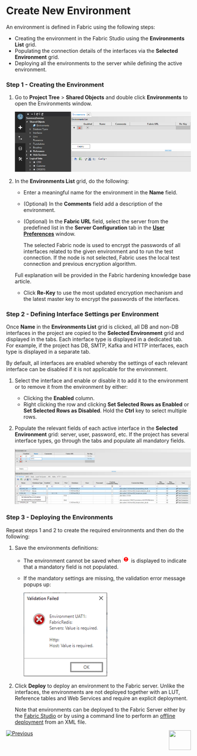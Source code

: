 # Create New Environment

An environment is defined in Fabric using the following steps:

* Creating the environment in the Fabric Studio using the **Environments List** grid.
* Populating the connection details of the interfaces via the **Selected Environment** grid.
* Deploying all the environments to the server while defining the active environment.

### Step 1 - Creating the Environment

1. Go to **Project Tree** > **Shared Objects** and double click **Environments** to open the Environments window.

   ![image](images/25_02_1.PNG)

2. In the **Environments List** grid, do the following:

   -  Enter a meaningful name for the environment in the **Name** field.

    - (Optional) In the **Comments** field add a description of the environment.

    - (Optional) In the **Fabric URL** field, select the server from the predefined list in the **Server Configuration** tab in the [**User Preferences**](/articles/04_fabric_studio/04_user_preferences.md) window. 

       The selected Fabric node is used to encrypt the passwords of all interfaces related to the given environment and to run the test connection. If the node is not selected, Fabric uses the local test connection and previous encryption algorithm. 

    Full explanation will be provided in the Fabric hardening knowledge base article.
        <!--[Click for more information about Fabric security hardening].-->
   
   -  Click **Re-Key** to use the most updated encryption mechanism and the latest master key to encrypt the passwords of the interfaces.

### Step 2 - Defining Interface Settings per Environment 

Once **Name** in the  **Environments List** grid is clicked, all DB and non-DB interfaces in the project are copied to the **Selected Environment** grid and displayed in the tabs. Each interface type is displayed in a dedicated tab. For example, if the project has DB, SMTP, Kafka and HTTP interfaces, each type is displayed in a separate tab.

By default, all interfaces are enabled whereby the settings of each relevant interface can be disabled if it is not applicable for the environment.

1. Select the interface and enable or disable it to add it to the environment or to remove it from the environment by either:
   * Clicking the **Enabled** column.
   * Right clicking the row and clicking **Set Selected Rows as Enabled** or **Set Selected Rows as Disabled**. Hold the **Ctrl** key to select multiple rows. 
2. Populate the relevant fields of each active interface in the  **Selected Environment** grid: server, user, password, etc. If the project has several interface types, go through the tabs and populate all mandatory fields.

   ![image](images/25_02_2.PNG)


### Step 3 - Deploying the Environments

Repeat steps 1 and 2 to create the required environments and then do the following:

1. Save the environments definitions:

   * The environment cannot be saved when ![image](images/25_red_sign.PNG) is displayed to indicate that a mandatory field is not populated.

   * If the mandatory settings are missing, the validation error message popups up:

     ![image](images/25_02_3.PNG)

2. Click **Deploy** to deploy an environment to the Fabric server. Unlike the interfaces, the environments are not deployed together with an LUT, Reference tables and Web Services and require an explicit deployment.

   Note that environments can be deployed to the Fabric Server either by the [Fabric Studio](03_deploy_env_from_Fabric_Studio.md) or by using a command line to perform an [offline deployment](04_offline_deployment.md) from an XML file.

[![Previous](/articles/images/Previous.png)](01_environments_overview.md)[<img align="right" width="60" height="54" src="/articles/images/Next.png">](03_deploy_env_from_Fabric_Studio.md)
